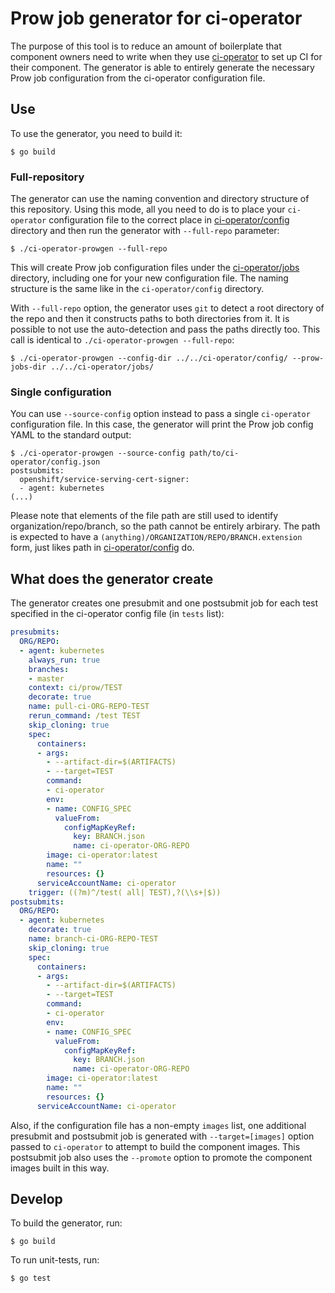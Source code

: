 # Prow job generator for ci-operator

The purpose of this tool is to reduce an amount of boilerplate that component
owners need to write when they use
[ci-operator](https://github.com/openshift/ci-operator) to set up CI for their
component. The generator is able to entirely generate the necessary Prow job
configuration from the ci-operator configuration file.

## Use

To use the generator, you need to build it:

```
$ go build
```

### Full-repository

The generator can use the naming convention and directory structure of this
repository. Using this mode, all you need to do is to place your `ci-operator`
configuration file to the correct place in
[ci-operator/config](../../ci-operator/config) directory and then run the generator
with `--full-repo` parameter:

```
$ ./ci-operator-prowgen --full-repo
```

This will create Prow job configuration files under the
[ci-operator/jobs](../../ci-operator/jobs) directory, including one for your new
configuration file. The naming structure is the same like in the
`ci-operator/config` directory.

With `--full-repo` option, the generator uses `git` to detect a root directory
of the repo and then it constructs paths to both directories from it. It is
possible to not use the auto-detection and pass the paths directly too. This
call is identical to `./ci-operator-prowgen --full-repo`:

```
$ ./ci-operator-prowgen --config-dir ../../ci-operator/config/ --prow-jobs-dir ../../ci-operator/jobs/
```

### Single configuration

You can use `--source-config` option instead to pass a single `ci-operator`
configuration file. In this case, the generator will print the Prow job config
YAML to the standard output:

```
$ ./ci-operator-prowgen --source-config path/to/ci-operator/config.json
postsubmits:
  openshift/service-serving-cert-signer:
  - agent: kubernetes
(...)
```

Please note that elements of the file path are still used to identify
organization/repo/branch, so the path cannot be entirely arbirary. The path is
expected to have a `(anything)/ORGANIZATION/REPO/BRANCH.extension` form, just
likes path in [ci-operator/config](../..ci-operator/config) do.

## What does the generator create

The generator creates one presubmit and one postsubmit job for each test
specified in the ci-operator config file (in `tests` list):

```yaml
presubmits:
  ORG/REPO:
  - agent: kubernetes
    always_run: true
    branches:
    - master
    context: ci/prow/TEST
    decorate: true
    name: pull-ci-ORG-REPO-TEST
    rerun_command: /test TEST
    skip_cloning: true
    spec:
      containers:
      - args:
        - --artifact-dir=$(ARTIFACTS)
        - --target=TEST
        command:
        - ci-operator
        env:
        - name: CONFIG_SPEC
          valueFrom:
            configMapKeyRef:
              key: BRANCH.json
              name: ci-operator-ORG-REPO
        image: ci-operator:latest
        name: ""
        resources: {}
      serviceAccountName: ci-operator
    trigger: ((?m)^/test( all| TEST),?(\\s+|$))
postsubmits:
  ORG/REPO:
  - agent: kubernetes
    decorate: true
    name: branch-ci-ORG-REPO-TEST
    skip_cloning: true
    spec:
      containers:
      - args:
        - --artifact-dir=$(ARTIFACTS)
        - --target=TEST
        command:
        - ci-operator
        env:
        - name: CONFIG_SPEC
          valueFrom:
            configMapKeyRef:
              key: BRANCH.json
              name: ci-operator-ORG-REPO
        image: ci-operator:latest
        name: ""
        resources: {}
      serviceAccountName: ci-operator
```

Also, if the configuration file has a non-empty `images` list, one additional
presubmit and postsubmit job is generated with `--target=[images]` option passed
to `ci-operator` to attempt to build the component images. This postsubmit job
also uses the `--promote` option to promote the component images built in this
way.

## Develop

To build the generator, run:

```
$ go build
```

To run unit-tests, run:

```
$ go test
```
